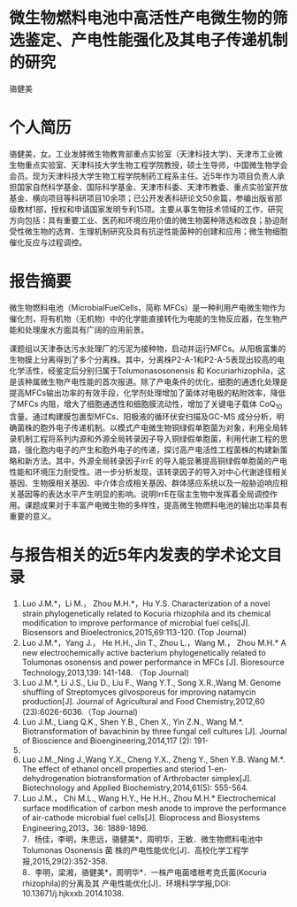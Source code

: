 # 微生物燃料电池中高活性产电微生物的筛选鉴定、产电性能强化及其电子传递机制的研究

骆健美

# 个人简历

骆健美，女。工业发酵微生物教育部重点实验室（天津科技大学)、天津市工业微生物重点实验室、天津科技大学生物工程学院教授，硕士生导师，中国微生物学会会员。现为天津科技大学生物工程学院制药工程系主任。近5年作为项目负责人承担国家自然科学基金、国际科学基金、天津市科委、天津市教委、重点实验室开放基金、横向项目等科研项目10余项；已公开发表科研论文50余篇，参编出版省部级教材1部，授权和申请国家发明专利15项。主要从事生物技术领域的工作，研究方向包括：具有重要工业、医药和环境应用价值的微生物菌种筛选和改良；胁迫耐受性微生物的选育、生理机制研究及具有抗逆性能菌种的创建和应用；微生物细胞催化反应与过程调控。

# 报告摘要

微生物燃料电池（MicrobialFuelCells，简称 MFCs）是一种利用产电微生物作为催化剂，将有机物（无机物）中的化学能直接转化为电能的生物反应器，在生物产能和处理废水方面具有广阔的应用前景。

课题组以天津泰达污水处理厂的污泥为接种物，启动并运行MFCs。从阳极富集的生物膜上分离得到了多个分离株。其中，分离株P2-A-1和P2-A-5表现出较高的电化学活性，经鉴定后分别归属于Tolumonasosonensis 和 Kocuriarhizophila，这是该种属微生物产电性能的首次报道。除了产电条件的优化，细胞的通透化处理是提高MFCs输出功率的有效手段，化学剂处理增加了菌体对电极的粘附效率，降低了MFCs 内阻，增大了细胞通透性和细胞膜流动性，增加了关键电子载体 $\mathrm { C o Q } _ { 1 0 }$ 含量。通过构建膜包裹型MFCs、阳极液的循环伏安扫描及GC-MS 成分分析，明确菌株的胞外电子传递机制。以模式产电微生物铜绿假单胞菌为对象，利用全局转录机制工程将系列内源和外源全局转录因子导入铜绿假单胞菌，利用代谢工程的思路，强化胞内电子的产生和胞外电子的传递，探讨高产电活性工程菌株的构建新策略和新方法。其中，外源全局转录因子IrrE 的导入能显著提高铜绿假单胞菌的产电性能和环境压力耐受性。进一步分析发现，该转录因子的导入对中心代谢途径相关基因、生物膜相关基因、中介体合成相关基因、群体感应系统以及一般胁迫响应相关基因等的表达水平产生明显的影响。说明IrrE在宿主生物中发挥着全局调控作用。课题成果对于丰富产电微生物的多样性，提高微生物燃料电池的输出功率具有重要的意义。

# 与报告相关的近5年内发表的学术论文目录

1. Luo J.M.\*，Li M.， Zhou M.H.\*，Hu Y.S. Characterization of a novel strain phylogenetically related to Kocuria rhizophila and its chemical modification to improve performance of microbial fuel cells[J]. Biosensors and Bioelectronics,2015,69:113-120. (Top Journal)   
2. Luo J.M.\*，Yang J.， He H.H., Jin T., Zhou L.，Wang M.， Zhou M.H.\* A new electrochemically active bacterium phylogenetically related to Tolumonas osonensis and power performance in MFCs [J]. Bioresource Technology,2013,139: 141-148. （Top Journal)   
3. Luo J.M.\*, Li J.S., Liu D., Liu F., Wang Y.T., Song X.R.,Wang M. Genome shuffling of Streptomyces gilvosporeus for improving natamycin production[J]. Journal of Agricultural and Food Chemistry,2012,60 (23):6026-6036.（Top Journal)   
4. Luo J.M., Liang Q.K., Shen Y.B., Chen X., Yin Z.N., Wang M.\*. Biotransformation of bavachinin by three fungal cell cultures [J]. Journal of Bioscience and Bioengineering,2014,117 (2): 191-   
196.   
5. Luo J.M._Ning J.,Wang Y.X., Cheng Y.X., Zheng Y., Shen Y.B. Wang M.\*. The effect of ethanol oncell properties and steriod 1-en-dehydrogenation biotransformation of Arthrobacter simplex[J]. Biotechnology and Applied Biochemistry,2014,61(5): 555-564.   
6. Luo J.M.， Chi M.L., Wang H.Y., He H.H., Zhou M.H.\* Electrochemical surface modification of carbon mesh anode to improve the performance of air-cathode microbial fuel cells[J]. Bioprocess and Biosystems Engineering,2013，36: 1889-1896.   
7．杨佳，李明，朱思远，骆健美\*，周明华，王敏．微生物燃料电池中Tolumonas Osonensis 菌 株的产电性能优化[J]．高校化学工程学报,2015,29(2):352-358.   
8．李明，梁湘，骆健美\*，周明华\*．一株产电菌嗜根考克氏菌(Kocuria rhizophila)的分离及其 产电性能优化[J]．环境科学学报,DOI: 10.13671/j.hjkxxb.2014.1038.